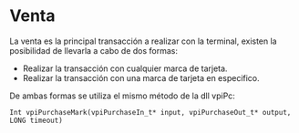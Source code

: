 # Venta

La venta es la principal transacción a realizar con la terminal, existen la posibilidad de llevarla a cabo de dos formas:

- Realizar la transacción con cualquier marca de tarjeta.
- Realizar la transacción con una marca de tarjeta en especifico.

De ambas formas se utiliza el mismo método de la dll vpiPc:

`Int vpiPurchaseMark(vpiPurchaseIn_t* input, vpiPurchaseOut_t* output, LONG timeout) `


